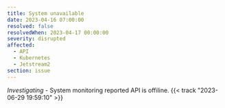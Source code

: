 ```yaml
---
title: System unavailable
date: 2023-04-16 07:00:00
resolved: false
resolvedWhen: 2023-04-17 00:00:00
severity: disrupted
affected:
  - API
  - Kubernetes
  - Jetstream2
section: issue
---
```


*Investigating* - System monitoring reported API is offiline. {{< track "2023-06-29 19:59:10" >}}
